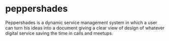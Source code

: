 # peppershades
Peppershades is a dynamic service management system in which a user can turn his ideas into a document giving a clear view of design of whatever digital service saving the time in calls and meetups.
